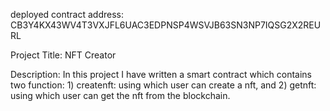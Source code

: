deployed contract address: CB3Y4KX43WV4T3VXJFL6UAC3EDPNSP4WSVJB63SN3NP7IQSG2X2REURL

Project Title: NFT Creator

Description: 
In this project I have written a smart contract which contains two function: 1) createnft: using which user can create a nft, and 2) getnft: using which user can get the nft from the blockchain.